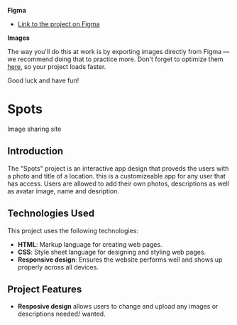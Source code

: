 **Figma**

- [Link to the project on Figma](https://www.figma.com/file/BBNm2bC3lj8QQMHlnqRsga/Sprint-3-Project-%E2%80%94-Spots?type=design&node-id=2%3A60&mode=design&t=afgNFybdorZO6cQo-1)

**Images**

The way you'll do this at work is by exporting images directly from Figma — we recommend doing that to practice more. Don't forget to optimize them [here](https://tinypng.com/), so your project loads faster.

Good luck and have fun!

# Spots

Image sharing site

## Introduction

The "Spots" project is an interactive app design that proveds the users with a photo and title of a location.
this is a customizeable app for any user that has access. Users are allowed to add their own photos, descriptions as well as avatar image, name and desription.

## Technologies Used

This project uses the following technologies:

- **HTML**: Markup language for creating web pages.
- **CSS**: Style sheet language for designing and styling web pages.
- **Responsive design**: Ensures the website performs well and shows up properly across all devices.

## Project Features

- **Resposive design** allows users to change and upload any images or descriptions needed/ wanted.
